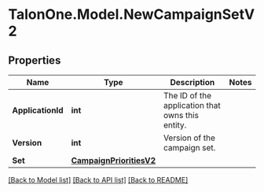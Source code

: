 # TalonOne.Model.NewCampaignSetV2
## Properties

Name | Type | Description | Notes
------------ | ------------- | ------------- | -------------
**ApplicationId** | **int** | The ID of the application that owns this entity. | 
**Version** | **int** | Version of the campaign set. | 
**Set** | [**CampaignPrioritiesV2**](CampaignPrioritiesV2.md) |  | 

[[Back to Model list]](../README.md#documentation-for-models) [[Back to API list]](../README.md#documentation-for-api-endpoints) [[Back to README]](../README.md)

